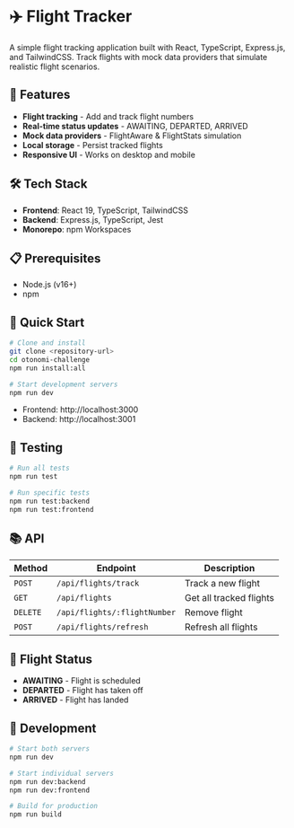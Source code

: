 # ✈️ Flight Tracker

A simple flight tracking application built with React, TypeScript, Express.js, and TailwindCSS. Track flights with mock data providers that simulate realistic flight scenarios.

## 🚀 Features

- **Flight tracking** - Add and track flight numbers
- **Real-time status updates** - AWAITING, DEPARTED, ARRIVED
- **Mock data providers** - FlightAware & FlightStats simulation
- **Local storage** - Persist tracked flights
- **Responsive UI** - Works on desktop and mobile

## 🛠️ Tech Stack

- **Frontend**: React 19, TypeScript, TailwindCSS
- **Backend**: Express.js, TypeScript, Jest
- **Monorepo**: npm Workspaces

## 📋 Prerequisites

- Node.js (v16+)
- npm

## 🚀 Quick Start

```bash
# Clone and install
git clone <repository-url>
cd otonomi-challenge
npm run install:all

# Start development servers
npm run dev
```

- Frontend: http://localhost:3000
- Backend: http://localhost:3001

## 🧪 Testing

```bash
# Run all tests
npm run test

# Run specific tests
npm run test:backend
npm run test:frontend
```

## 📚 API

| Method | Endpoint | Description |
|--------|----------|-------------|
| `POST` | `/api/flights/track` | Track a new flight |
| `GET` | `/api/flights` | Get all tracked flights |
| `DELETE` | `/api/flights/:flightNumber` | Remove flight |
| `POST` | `/api/flights/refresh` | Refresh all flights |

## 🎯 Flight Status

- **AWAITING** - Flight is scheduled
- **DEPARTED** - Flight has taken off
- **ARRIVED** - Flight has landed

## 🔧 Development

```bash
# Start both servers
npm run dev

# Start individual servers
npm run dev:backend
npm run dev:frontend

# Build for production
npm run build
```